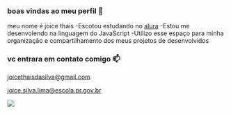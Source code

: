 ### boas vindas ao meu perfil 💙

meu nome é joice thais
-Escotou estudando no [alura](https:www.aluracom.br)
-Estou me desenvolendo na linguagem do JavaScript
-Utilizo esse espaço para minha organização e compartilhamento dos meus projetos de desenvolvidos 

### vc entrara em contato comigo 📫

joicethaisdasilva@gmail.com

joice.silva.lima@escola.pr.gov.br 

![](https://media.tenor.com/NNKrEtqADZUAAAAC/hinata.gif)

